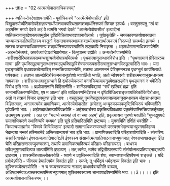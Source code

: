 +++
title = "02 आत्मत्वोपासनाधिकरणम्"

+++
व्यतिकरोपदेशज्ञापनायेति - पूर्वाधिकरणे "आत्मेत्येवोपासीत' इति विद्युपास्योर्व्यतिकरोपदेशज्ञापनार्थोपात्तवाक्यस्थितात्मशब्दार्थनिरूपणं क्रियत इत्यर्थः । वस्तुतस्यतु "त्वं वा अहमस्मि भगवो देवते अहं वै त्वमसि भगवो देवते' "आत्मेत्येवोपासीत' इत्यादीनां व्यतिकराणामुपदेशरूपत्वमुखेन दृष्टिविधित्वाभावज्ञापनायेत्यर्थः । पूर्वप्रकृतेति - जगत्कारणतयोपास्यतया चाध्यायत्रयप्रतिपादितस्य वस्तुनो वेदान्तवाक्यस्थात्मशब्दार्थात्मशब्दार्थात्मकत्वं निरूप्यते समर्थ्यत इत्यर्थः । ततश्च कथमस्याधिकरणस्य शब्दार्थनिरूपणपरत्वमिति शङ्कापि निराकृता । अहमर्थसामानाधिकरण्येनेति -अहन्त्वेनेत्यर्थः, अथवेत्यादिपक्षाभिप्रायेणाह - किमुपास्यं ब्रह्मेति । अन्यत्वेनोपास्यमिति -शरीरशरीरिभावरूपसम्बन्धशून्यत्वेनोपास्यमित्यर्थः । पृथकत्वानुसन्धानविरोध इति । "पृथगात्मानं प्रेरितारञ्च मत्वा' इति पृथक्सिद्धत्वानुसन्धानस्वाऽपृथक्सिद्धविशेषणत्वरूपशरीरत्वानुसन्धानविरुद्धत्वादिति भावः । यदा पृथङ्मत्वेति पृथक्पकत्वेत्यादित् मननक्रियायामन्वेति, ततश्च आत्ममननं प्रेरितृमननञ्च पृथग्भूतं कार्यमित्यर्थः पर्यवसन्नः । ततश्च आत्मप्रेरित्रोरेकमननानुप्रवेशो व्यावर्तितो भवति, अतो जीवपरयोः शरीरात्ममावानुसन्धानस्य नावकाशः । शरीरात्मभावानुसन्धाने हि द्वयोरप्येकस्यां मननक्रियायामनुप्रवेशप्रसङ्गेन पृथङ्मननं न भवेदिति विरोध इति भावः । ब्रह्मोपासनानि विहितानीति - शाण्डिल्यविद्यायां "सर्वं खल्विदं ब्रह्म' इति सामानाधिकरण्यनिर्देशः, एष म आत्मा' इति व्यदिकरणनिर्देशश्च न दृष्टिविधित्वशङ्काव्यतिरेकोकिविरोधात्, अतो न तत्रायं विचार उपयुक्त्त इति भावः । वस्तुतस्तु पृथक्सिद्धत्वरूपानात्मत्वानुसन्धानस्य मोक्षसाधनतया विहितत्वात्, अनात्मत्वमेव प्रामाणिकम्, आत्मेस्येवोपासीत' इत्येतत्तु अभ्युदयफलकदृष्टिविधिरूपं भविष्यतीति पूर्वपक्षिणो भावः । अहंशब्दार्थतात्पर्यविवक्षयेति - अहंशब्दार्थस्य प्रकृतित्वविवक्षायां प्रकृतेरेवास्तिक्रियाकर्तृत्वात् उत्तमपुरुष इत्यर्थः । अत एव "यदग्ने स्थामहं त्वं वा स्या अहम्' इति, प्रकृत्याश्रयः पुरुषो भवतीति "युष्मद्युपपदे समानाधिकरणे स्थानिन्यपि मध्यमः' इति सूत्रे प्रतिपादितमिति द्रष्टव्यम् । युक्त्तमिति दर्शितं भवतीति - क्रियान्वयात्प्रागेव "विष्णवे शिषिविष्टाय' इत्यादौ सामानाधिकरण्यस्थले परस्परमभेदान्वयाभ्युपगमादिहाष्य भेदान्वया नन्तरं तस्मिन्नभेदे अस्तित्वान्वयसं भाव इति भावः । प्रामाणिकत्वादिति परिहारायोगादिति - संसारिणः संसारित्वापोहेन ईश्वरात्मत्वप्रतिपादनेऽपि ईश्वरस्य संसार्यात्मत्वप्रतिपादनानाभ्युपगमात् नेश्वराभावप्रसङ्ग इिीत चेति परिहारान्तरमप्युपन्यस्तम्, तथापि प्रामाणिकत्वादित्ययं परिहारः परिहासपदम् । बाधस्य तर्केऽनुगुणत्वादित्यत्र तात्पर्यमिति द्रष्टव्यम् । तत् त्वमेव, त्वमेव तद्वितीश्वरस्यापि संसंर्यात्मत्वप्रतिपादनाद्यत्यपि द्रष्टव्यम् । शास्त्रमीरुत्वाल्लोकस्येति - श्रवणे न प्रवृत्तिस्स्यादिति शेषः, स्वाप्नशशमहिषवैषम्यं शङ्कते । यदि प्रबोधेऽपीति - जीवस्य हेयार्हत्वमेव निवर्तत इति । स्यप्ने; तू धर्मिद्वयं धर्मद्वयञ्च निवर्तत इति भावः । शुक्त्तिरूप्येश्वरयोरिति - न च रूप्यस्वरूपस्य नाशात् कथमवैषम्यमिति वाच्यम्, अधिष्ठानमेवाऽध्यस्तस्वरूपमित्यभ्युपगमात् शुक्त्तिस्वरूपस्य चानाशादवैषम्यमिति भावः ।।3।। ।। इति आत्मत्वोपासनाधिकरणम् ।।